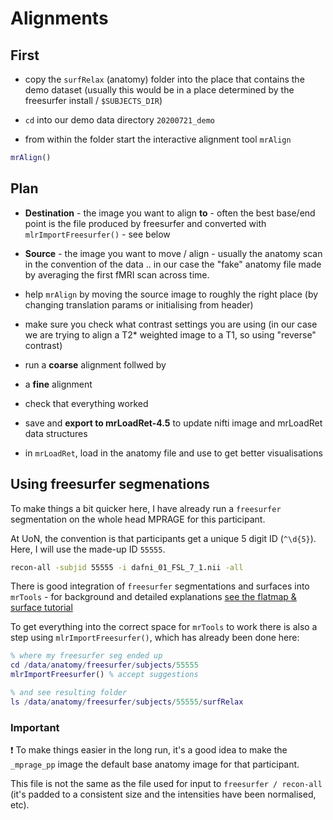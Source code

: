 # Alignments

## First

- copy the `surfRelax` (anatomy) folder into the place that contains the demo dataset (usually this would be in a place determined by the freesurfer install / `$SUBJECTS_DIR`)

- `cd` into our demo data directory `20200721_demo`

- from within the folder start the interactive alignment tool `mrAlign`

```matlab
mrAlign()
```

## Plan

- **Destination** - the image you want to align **to** - often the best base/end point is the file produced by freesurfer and converted with ``mlrImportFreesurfer()`` - see below

- **Source** - the image you want to move / align - usually the anatomy scan in the convention of the data .. in our case the "fake" anatomy file made by averaging the first fMRI scan across time.

- help `mrAlign` by moving the source image to roughly the right place (by changing translation params or initialising from header)

- make sure you check what contrast settings you are using (in our case we are trying to align a T2* weighted image to a T1, so using "reverse" contrast)

- run a **coarse** alignment follwed by 

- a **fine** alignment

- check that everything worked

- save and **export to mrLoadRet-4.5** to update nifti image and mrLoadRet data structures

- in `mrLoadRet`, load in the anatomy file and use to get better visualisations

## Using freesurfer segmenations

To make things a bit quicker here, I have already run a `freesurfer` segmentation on the whole head MPRAGE for this participant.

At UoN, the convention is that participants get a unique 5 digit ID (`^\d{5}`). Here, I will use the made-up ID `55555`.

```bash
recon-all -subjid 55555 -i dafni_01_FSL_7_1.nii -all
```

There is good integration of `freesurfer` segmentations and surfaces into `mrTools` - for background and detailed explanations [see the flatmap & surface tutorial](http://gru.stanford.edu/doku.php/mrtools/tutorialssurfacesandflatmaps)

To get everything into the correct space for `mrTools` to work there is also a step using `mlrImportFreesurfer()`, which has already been done here:

```matlab
% where my freesurfer seg ended up
cd /data/anatomy/freesurfer/subjects/55555
mlrImportFreesurfer() % accept suggestions

% and see resulting folder
ls /data/anatomy/freesurfer/subjects/55555/surfRelax
```

### Important

:exclamation: To make things easier in the long run, it's a good idea to make the `_mprage_pp` image the default base anatomy image for that participant.

This file is not the same as the file used for input to `freesurfer / recon-all` (it's padded to a consistent size and the intensities have been normalised, etc).
